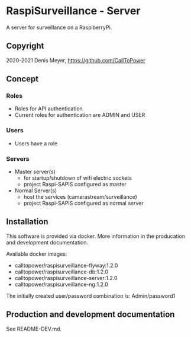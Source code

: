# RaspiSurveillance - Server

A server for surveillance on a RaspiberryPi.

## Copyright

2020-2021 Denis Meyer, https://github.com/CallToPower

## Concept

### Roles

- Roles for API authentication
- Current roles for authentication are ADMIN and USER

### Users

- Users have a role

### Servers

- Master server(s)
  - for startup/shutdown of wifi electric sockets
  - project Raspi-SAPIS configured as master
- Normal Server(s)
  - host the services (camerastream/surveillance)
  - project Raspi-SAPIS configured as normal server

## Installation

This software is provided via docker. More information in the producation and development documentation.

Available docker images:

- calltopower/raspisurveillance-flyway:1.2.0
- calltopower/raspisurveillance-db:1.2.0
- calltopower/raspisurveillance-server:1.2.0
- calltopower/raspisurveillance-ng:1.2.0

The initially created user/password combination is: Admin/password1

## Production and development documentation

See README-DEV.md.
